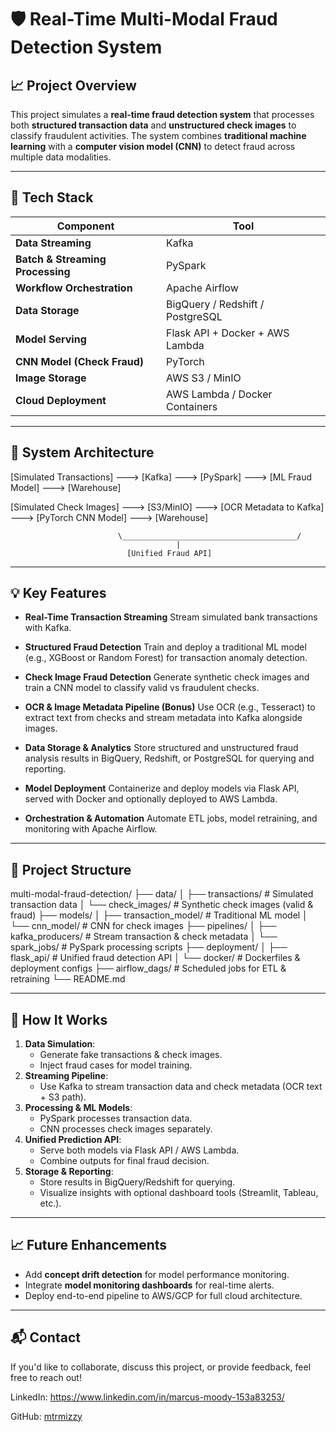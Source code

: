 # 🛡️ **Real-Time Multi-Modal Fraud Detection System**

## 📈 **Project Overview**
This project simulates a **real-time fraud detection system** that processes both **structured transaction data** and **unstructured check images** to classify fraudulent activities.
The system combines **traditional machine learning** with a **computer vision model (CNN)** to detect fraud across multiple data modalities.

---

## 🧰 **Tech Stack**
| **Component**                    | **Tool**                         |
| -------------------------------- | -------------------------------- |
| **Data Streaming**               | Kafka                            |
| **Batch & Streaming Processing** | PySpark                          |
| **Workflow Orchestration**       | Apache Airflow                   |
| **Data Storage**                 | BigQuery / Redshift / PostgreSQL |
| **Model Serving**                | Flask API + Docker + AWS Lambda  |
| **CNN Model (Check Fraud)**      | PyTorch                          |
| **Image Storage**                | AWS S3 / MinIO                   |
| **Cloud Deployment**             | AWS Lambda / Docker Containers   |

---

## 🔗 **System Architecture**
[Simulated Transactions] ---> [Kafka] ---> [PySpark] ---> [ML Fraud Model] ---> [Warehouse]

[Simulated Check Images] ---> [S3/MinIO] ---> [OCR Metadata to Kafka] ---> [PyTorch CNN Model] ---> [Warehouse]

                            \_______________________________________/
                                         |
                              [Unified Fraud API]

---

## 💡 **Key Features**
- **Real-Time Transaction Streaming**
    Stream simulated bank transactions with Kafka.

- **Structured Fraud Detection**
    Train and deploy a traditional ML model (e.g., XGBoost or Random Forest) for transaction anomaly detection.

- **Check Image Fraud Detection**
    Generate synthetic check images and train a CNN model to classify valid vs fraudulent checks.

- **OCR & Image Metadata Pipeline (Bonus)**
    Use OCR (e.g., Tesseract) to extract text from checks and stream metadata into Kafka alongside images.

- **Data Storage & Analytics**
    Store structured and unstructured fraud analysis results in BigQuery, Redshift, or PostgreSQL for querying and reporting.

- **Model Deployment**
    Containerize and deploy models via Flask API, served with Docker and optionally deployed to AWS Lambda.

- **Orchestration & Automation**
    Automate ETL jobs, model retraining, and monitoring with Apache Airflow.

---

## 📂 **Project Structure**
multi-modal-fraud-detection/
├── data/
│   ├── transactions/       # Simulated transaction data
│   └── check_images/       # Synthetic check images (valid & fraud)
├── models/
│   ├── transaction_model/  # Traditional ML model
│   └── cnn_model/          # CNN for check images
├── pipelines/
│   ├── kafka_producers/    # Stream transaction & check metadata
│   └── spark_jobs/         # PySpark processing scripts
├── deployment/
│   ├── flask_api/          # Unified fraud detection API
│   └── docker/             # Dockerfiles & deployment configs
├── airflow_dags/           # Scheduled jobs for ETL & retraining
└── README.md

---

## 🚀 **How It Works**
1. **Data Simulation**:
   - Generate fake transactions & check images.
   - Inject fraud cases for model training.
2. **Streaming Pipeline**:
   - Use Kafka to stream transaction data and check metadata (OCR text + S3 path).
3. **Processing & ML Models**:
   - PySpark processes transaction data.
   - CNN processes check images separately.
4. **Unified Prediction API**:
   - Serve both models via Flask API / AWS Lambda.
   - Combine outputs for final fraud decision.
5. **Storage & Reporting**:
   - Store results in BigQuery/Redshift for querying.
   - Visualize insights with optional dashboard tools (Streamlit, Tableau, etc.).

---

## 📈 **Future Enhancements**
- Add **concept drift detection** for model performance monitoring.
- Integrate **model monitoring dashboards** for real-time alerts.
- Deploy end-to-end pipeline to AWS/GCP for full cloud architecture.

---

## 📬 **Contact**
If you'd like to collaborate, discuss this project, or provide feedback, feel free to reach out!

LinkedIn: https://www.linkedin.com/in/marcus-moody-153a83253/

GitHub: [mtrmizzy](https://github.com/mtrmizzy)
